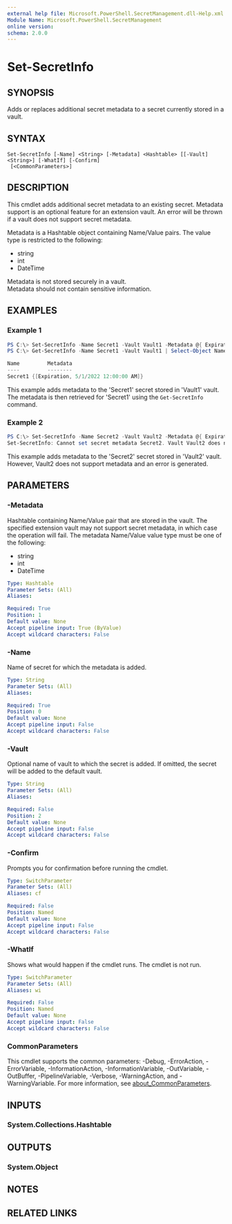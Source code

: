 ```yaml
---
external help file: Microsoft.PowerShell.SecretManagement.dll-Help.xml
Module Name: Microsoft.PowerShell.SecretManagement
online version:
schema: 2.0.0
---
```


# Set-SecretInfo

## SYNOPSIS
Adds or replaces additional secret metadata to a secret currently stored in a vault.

## SYNTAX

```
Set-SecretInfo [-Name] <String> [-Metadata] <Hashtable> [[-Vault] <String>] [-WhatIf] [-Confirm]
 [<CommonParameters>]
```

## DESCRIPTION
This cmdlet adds additional secret metadata to an existing secret.
Metadata support is an optional feature for an extension vault.
An error will be thrown if a vault does not support secret metadata.  

Metadata is a Hashtable object containing Name/Value pairs.
The value type is restricted to the following:

- string
- int
- DateTime

Metadata is not stored securely in a vault.  
Metadata should not contain sensitive information.

## EXAMPLES

### Example 1
```powershell
PS C:\> Set-SecretInfo -Name Secret1 -Vault Vault1 -Metadata @{ Expiration = ([datetime]::new(2022, 5, 1)) }
PS C:\> Get-SecretInfo -Name Secret1 -Vault Vault1 | Select-Object Name,Metadata

Name         Metadata
----         --------
Secret1 {[Expiration, 5/1/2022 12:00:00 AM]}
```

This example adds metadata to the 'Secret1' secret stored in 'Vault1' vault.
The metadata is then retrieved for 'Secret1' using the `Get-SecretInfo` command.

### Example 2
```powershell
PS C:\> Set-SecretInfo -Name Secret2 -Vault Vault2 -Metadata @{ Expiration = ([datetime]::new(2022, 5, 1)) }
Set-SecretInfo: Cannot set secret metadata Secret2. Vault Vault2 does not support secret metadata.
```

This example adds metadata to the 'Secret2' secret stored in 'Vault2' vault.
However, Vault2 does not support metadata and an error is generated.

## PARAMETERS

### -Metadata
Hashtable containing Name/Value pair that are stored in the vault.
The specified extension vault may not support secret metadata, in which case the operation will fail.
The metadata Name/Value value type must be one of the following:  
- string
- int
- DateTime

```yaml
Type: Hashtable
Parameter Sets: (All)
Aliases:

Required: True
Position: 1
Default value: None
Accept pipeline input: True (ByValue)
Accept wildcard characters: False
```

### -Name
Name of secret for which the metadata is added.

```yaml
Type: String
Parameter Sets: (All)
Aliases:

Required: True
Position: 0
Default value: None
Accept pipeline input: False
Accept wildcard characters: False
```

### -Vault
Optional name of vault to which the secret is added.
If omitted, the secret will be added to the default vault.

```yaml
Type: String
Parameter Sets: (All)
Aliases:

Required: False
Position: 2
Default value: None
Accept pipeline input: False
Accept wildcard characters: False
```

### -Confirm
Prompts you for confirmation before running the cmdlet.

```yaml
Type: SwitchParameter
Parameter Sets: (All)
Aliases: cf

Required: False
Position: Named
Default value: None
Accept pipeline input: False
Accept wildcard characters: False
```

### -WhatIf
Shows what would happen if the cmdlet runs.
The cmdlet is not run.

```yaml
Type: SwitchParameter
Parameter Sets: (All)
Aliases: wi

Required: False
Position: Named
Default value: None
Accept pipeline input: False
Accept wildcard characters: False
```

### CommonParameters
This cmdlet supports the common parameters: -Debug, -ErrorAction, -ErrorVariable, -InformationAction, -InformationVariable, -OutVariable, -OutBuffer, -PipelineVariable, -Verbose, -WarningAction, and -WarningVariable. For more information, see [about_CommonParameters](http://go.microsoft.com/fwlink/?LinkID=113216).

## INPUTS

### System.Collections.Hashtable

## OUTPUTS

### System.Object
## NOTES

## RELATED LINKS
